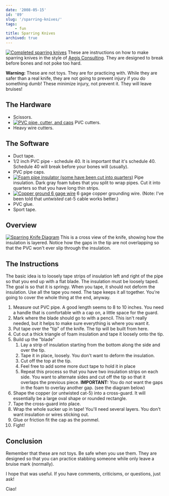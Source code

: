 ```yaml
---
date: '2008-05-15'
id: '89'
slug: '/sparring-knives/'
tags:
    - fun
title: Sparring Knives
archived: true
---
```


[![Completed sparring knives](https://farm4.static.flickr.com/3255/2454731346_c6cd27c8fc_m.jpg%20%22Completed%20sparring%20knives%22)](https://www.flickr.com/photos/docwhat/2454731346/)
These are instructions on how to make sparring knives in the style of
[Aegis Consulting](http://www.aegisconsulting.org). They are designed to break
before bones and not poke too hard.

**Warning:** These are not toys. They are for practicing with. While they are
safer than a real knife, they are not going to prevent injury if you do
something dumb! These minimize injury, not prevent it. They will leave
bruises!

## The Hardware

-   Scissors.
-   [![PVC pipe, cutter, and caps](https://farm3.static.flickr.com/2388/2453905961_32201c2640_t.jpg)](https://www.flickr.com/photos/docwhat/2453905961/)
    PVC cutters.
-   Heavy wire cutters.

## The Software

-   Duct tape.
-   1/2 inch PVC pipe - schedule 40. It is important that it's schedule 40.
    Schedule 40 will break before your bones will (usually).
-   PVC pipe caps.
-   [![Foam pipe insulator (some have been cut into quarters)](https://farm3.static.flickr.com/2339/2453906017_96bbf4b801_t.jpg)](https://www.flickr.com/photos/docwhat/2453906017/)
    Pipe insulation. Dark gray foam tubes that you split to wrap pipes. Cut it
    into quarters so that you have long thin strips.
-   [![Copper ground 6 gage wire](https://farm4.static.flickr.com/3283/2454731680_7161730f5b_t.jpg)](https://www.flickr.com/photos/docwhat/2454731680/)
    6 gage copper grounding wire. (Note: I've been told that _untwisted_ cat-5
    cable works better.)
-   PVC glue.
-   Sport tape.

## Overview

[![Sparring Knife Diagram](https://farm4.static.flickr.com/3116/2460811954_c281358d19.jpg)](https://www.flickr.com/photos/docwhat/2460811954/)
This is a cross view of the knife, showing how the insulation is layered.
Notice how the gaps in the tip are not overlapping so that the PVC won't ever
slip through the insulation.

## The Instructions

The basic idea is to loosely tape strips of insulation left and right of the
pipe so that you end up with a flat blade. The insulation must be loosely
taped. The goal is so that it is springy. When you tape, it should not deform
the insulation. Use all the tape you need. The tape keeps it all together.
You're going to cover the whole thing at the end, anyway.

1.  Measure out PVC pipe. A good length seems to 8 to 10 inches. You need a
    handle that is comfortable with a cap on, a little space for the guard.
2.  Mark where the blade should go to with a pencil. This isn't really needed,
    but it helps to make sure everything is where you want it.
3.  Put tape over the "tip" of the knife. The tip will be built from here.
4.  Cut out a thick triangle of foam insulation and tape it loosely onto the
    tip.
5.  Build up the "blade"
    1.  Lay a strip of insulation starting from the bottom along the side and
        over the tip.
    2.  Tape it in place, loosely. You don't want to deform the insulation.
    3.  Cut off the top at the tip.
    4.  Feel free to add some more duct tape to hold it in place
    5.  Repeat this process so that you have two insulation strips on each
        side. You want to alternate sides and cut off the tip so that it
        overlaps the previous piece. **IMPORTANT:** You do _not_ want the gaps
        in the foam to overlay another gap. (see the diagram below)
6.  Shape the copper (or untwisted cat-5) into a cross-guard. It will
    essentially be a large oval shape or rounded rectangle.
7.  Tape the cross-guard into place.
8.  Wrap the whole sucker up in tape! You'll need several layers. You don't
    want insulation or wires sticking out.
9.  Glue or friction fit the cap as the pommel.
10. Fight!

## Conclusion

Remember that these are not toys. Be safe when you use them. They are designed
so that you can practice stabbing someone while only leave a bruise mark
(normally).

I hope that was useful. If you have comments, criticisms, or questions, just
ask!

Ciao!
